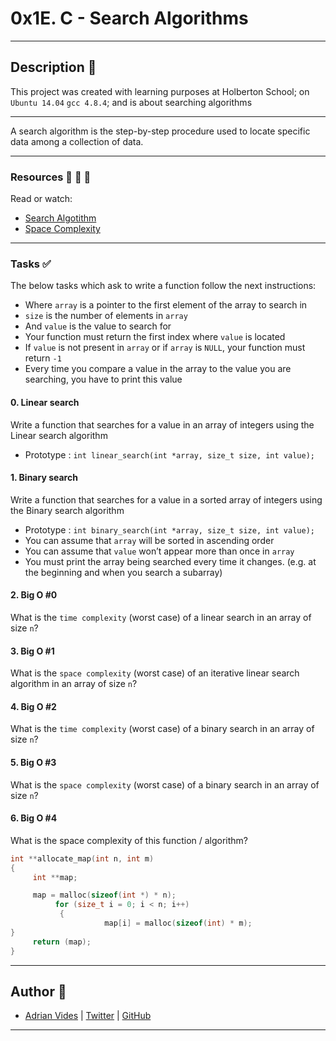 # 0x1E. C - Search Algorithms
---

## Description :newspaper:
This project was created with learning purposes at Holberton School; on `Ubuntu 14.04` `gcc 4.8.4`; and is about searching algorithms

---

A search algorithm is the step-by-step procedure used to locate specific data among a collection of data.

---

### Resources :blue_book: :orange_book: :green_book:
Read or watch:
- [Search Algotithm](https://en.wikipedia.org/wiki/Search_algorithm)
- [Space Complexity](https://www.geeksforgeeks.org/g-fact-86/)

---

### Tasks :white_check_mark:

The below tasks which ask to write a function follow the next instructions:
- Where `array` is a pointer to the first element of the array to search in
- `size` is the number of elements in `array`
- And `value` is the value to search for
- Your function must return the first index where `value` is located
- If `value` is not present in `array` or if `array` is `NULL`, your function must return `-1`
- Every time you compare a value in the array to the value you are searching, you have to print this value

#### 0. Linear search
Write a function that searches for a value in an array of integers using the Linear search algorithm
- Prototype : `int linear_search(int *array, size_t size, int value);`

#### 1. Binary search
Write a function that searches for a value in a sorted array of integers using the Binary search algorithm
- Prototype : `int binary_search(int *array, size_t size, int value);`
- You can assume that `array` will be sorted in ascending order
- You can assume that `value` won’t appear more than once in `array`
- You must print the array being searched every time it changes. (e.g. at the beginning and when you search a subarray)

#### 2. Big O #0
What is the `time complexity` (worst case) of a linear search in an array of size `n`?

#### 3. Big O #1
What is the `space complexity` (worst case) of an iterative linear search algorithm in an array of size `n`?

#### 4. Big O #2
What is the `time complexity` (worst case) of a binary search in an array of size `n`?

#### 5. Big O #3
What is the `space complexity` (worst case) of a binary search in an array of size `n`?

#### 6. Big O #4
What is the space complexity of this function / algorithm?
```c
int **allocate_map(int n, int m)
{
     int **map;

     map = malloc(sizeof(int *) * n);
          for (size_t i = 0; i < n; i++)
	       {
	                 map[i] = malloc(sizeof(int) * m);
}
     return (map);
}
```

---

## Author :bust_in_silhouette:
- [Adrian Vides] | [Twitter] | [GitHub]



---

[GitHub]: <https://github.com/AdrianVides56>
[Twitter]: <https://twitter.com/termi56661>
[Adrian Vides]: <https://www.linkedin.com/in/adrian-felipe-vides-jimenez-a201401b7>

